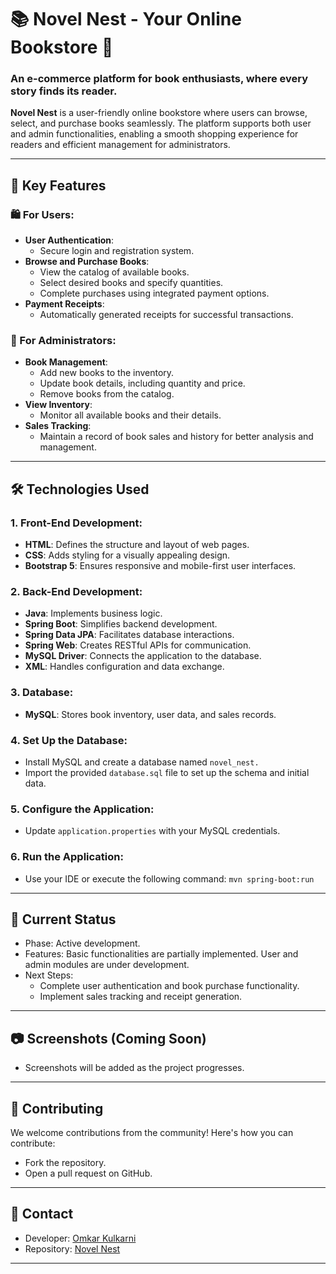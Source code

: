 # 📚 Novel Nest - Your Online Bookstore 🛒       
        
### **An e-commerce platform for book enthusiasts, where every story finds its reader.**              
         
    
**Novel Nest** is a user-friendly online bookstore where users can browse, select, and purchase books seamlessly. The platform supports both user and admin functionalities, enabling a smooth shopping experience for readers and efficient management for administrators.               
    
---               
           
## 🌟 Key Features
                
### 🛍️ For Users:       
*  **User Authentication**:
   - Secure login and registration system.
*  **Browse and Purchase Books**:     
   - View the catalog of available books.
   - Select desired books and specify quantities.
   - Complete purchases using integrated payment options.
*  **Payment Receipts**:
   - Automatically generated receipts for successful transactions.

### 🔧 For Administrators:
* **Book Management**:
   - Add new books to the inventory.
   - Update book details, including quantity and price.
   - Remove books from the catalog.
* **View Inventory**:
   - Monitor all available books and their details.
* **Sales Tracking**:
   - Maintain a record of book sales and history for better analysis and management.

---

## 🛠️ Technologies Used

### 1. Front-End Development:
- **HTML**: Defines the structure and layout of web pages.
- **CSS**: Adds styling for a visually appealing design.
- **Bootstrap 5**: Ensures responsive and mobile-first user interfaces.

### 2. Back-End Development:
- **Java**: Implements business logic.
- **Spring Boot**: Simplifies backend development.
- **Spring Data JPA**: Facilitates database interactions.
- **Spring Web**: Creates RESTful APIs for communication.
- **MySQL Driver**: Connects the application to the database.
- **XML**: Handles configuration and data exchange.

### 3. Database:
- **MySQL**: Stores book inventory, user data, and sales records.

### 4. Set Up the Database:

* Install MySQL and create a database named ```novel_nest.```
* Import the provided ```database.sql``` file to set up the schema and initial data.

### 5. Configure the Application:

* Update ```application.properties``` with your MySQL credentials.
   
### 6. Run the Application:

* Use your IDE or execute the following command:
```mvn spring-boot:run```

---

## 📝 Current Status
* Phase: Active development.
* Features: Basic functionalities are partially implemented. User and admin modules are under development.
* Next Steps:
  - Complete user authentication and book purchase functionality.
  - Implement sales tracking and receipt generation.

---
  
## 📷 Screenshots (Coming Soon)
* Screenshots will be added as the project progresses.

---

## 🤝 Contributing
We welcome contributions from the community! Here's how you can contribute:

* Fork the repository.
* Open a pull request on GitHub.

---

## 💬 Contact
* Developer: [Omkar Kulkarni](https://github.com/omkarkulkarni2704)
* Repository: [Novel Nest](https://github.com/omkarkulkarni2704/NovelNest)

---

